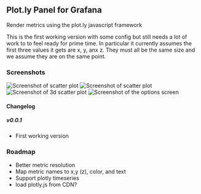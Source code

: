## Plot.ly Panel for Grafana

Render metrics using the plot.ly javascript framework

This is the first working version with some config but still needs a lot of work
to to feel ready for prime time.  In particular it currently assumes the first three 
values it gets are x, y, anx z.  They must all be the same size and we assume they
are on the same point.  



### Screenshots

![Screenshot of scatter plot](https://raw.githubusercontent.com/NatelEnergy/grafana-plotly-panel/master/src/img/screenshot-scatter.png)
![Screenshot of scatter plot](https://raw.githubusercontent.com/NatelEnergy/grafana-plotly-panel/master/src/img/screenshot-scatter-1.png)
![Screenshot of 3d scatter plot](https://raw.githubusercontent.com/NatelEnergy/grafana-plotly-panel/master/src/img/screenshot-scatter-3d.png)
![Screenshot of the options screen](https://raw.githubusercontent.com/NatelEnergy/grafana-plotly-panel/master/src/img/screenshot-options.png)

#### Changelog

##### v0.0.1

- First working version



### Roadmap
 - Better metric resolution
 - Map metric names to x,y (z), color, and text
 - Support plotly timeseries
 - load plotly.js from CDN? 


